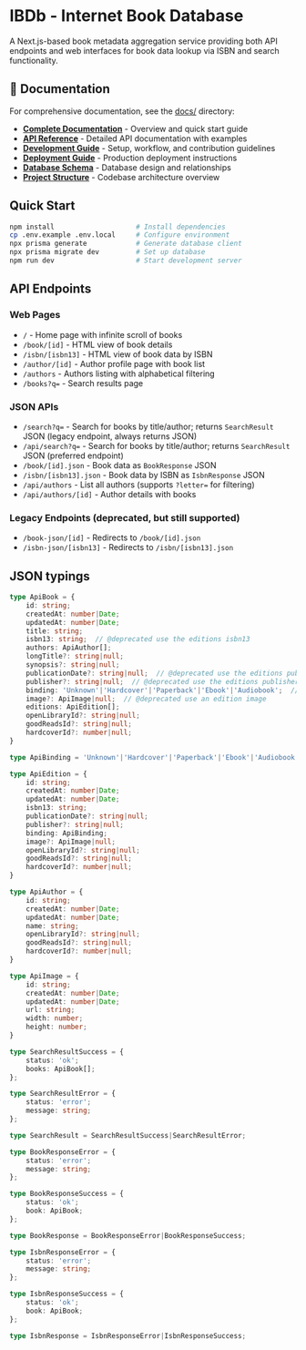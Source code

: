 # IBDb - Internet Book Database

A Next.js-based book metadata aggregation service providing both API endpoints and web interfaces for book data lookup via ISBN and search functionality.

## 📖 Documentation

For comprehensive documentation, see the [docs/](./docs/) directory:

- **[Complete Documentation](./docs/README.md)** - Overview and quick start guide
- **[API Reference](./docs/API_REFERENCE.md)** - Detailed API documentation with examples
- **[Development Guide](./docs/DEVELOPMENT.md)** - Setup, workflow, and contribution guidelines  
- **[Deployment Guide](./docs/DEPLOYMENT.md)** - Production deployment instructions
- **[Database Schema](./docs/DATABASE_SCHEMA.md)** - Database design and relationships
- **[Project Structure](./docs/PROJECT_STRUCTURE.md)** - Codebase architecture overview

## Quick Start

```bash
npm install                    # Install dependencies
cp .env.example .env.local     # Configure environment
npx prisma generate            # Generate database client
npx prisma migrate dev         # Set up database
npm run dev                    # Start development server
```

## API Endpoints

### Web Pages

- `/` - Home page with infinite scroll of books
- `/book/[id]` - HTML view of book details
- `/isbn/[isbn13]` - HTML view of book data by ISBN
- `/author/[id]` - Author profile page with book list
- `/authors` - Authors listing with alphabetical filtering
- `/books?q=` - Search results page

### JSON APIs

- `/search?q=` - Search for books by title/author; returns `SearchResult` JSON (legacy endpoint, always returns JSON)
- `/api/search?q=` - Search for books by title/author; returns `SearchResult` JSON (preferred endpoint)
- `/book/[id].json` - Book data as `BookResponse` JSON
- `/isbn/[isbn13].json` - Book data by ISBN as `IsbnResponse` JSON
- `/api/authors` - List all authors (supports `?letter=` for filtering)
- `/api/authors/[id]` - Author details with books

### Legacy Endpoints (deprecated, but still supported)

- `/book-json/[id]` - Redirects to `/book/[id].json`
- `/isbn-json/[isbn13]` - Redirects to `/isbn/[isbn13].json`

## JSON typings

```typescript
type ApiBook = {
    id: string;
    createdAt: number|Date;
    updatedAt: number|Date;
    title: string;
    isbn13: string;  // @deprecated use the editions isbn13
    authors: ApiAuthor[];
    longTitle?: string|null;
    synopsis?: string|null;
    publicationDate?: string|null;  // @deprecated use the editions publication date
    publisher?: string|null;  // @deprecated use the editions publisher
    binding: 'Unknown'|'Hardcover'|'Paperback'|'Ebook'|'Audiobook';  // @deprecated see the edition bindings
    image?: ApiImage|null;  // @deprecated use an edition image
    editions: ApiEdition[];
    openLibraryId?: string|null;
    goodReadsId?: string|null;
    hardcoverId?: number|null;
}

type ApiBinding = 'Unknown'|'Hardcover'|'Paperback'|'Ebook'|'Audiobook';

type ApiEdition = {
    id: string;
    createdAt: number|Date;
    updatedAt: number|Date;
    isbn13: string;
    publicationDate?: string|null;
    publisher?: string|null;
    binding: ApiBinding;
    image?: ApiImage|null;
    openLibraryId?: string|null;
    goodReadsId?: string|null;
    hardcoverId?: number|null;
}

type ApiAuthor = {
    id: string;
    createdAt: number|Date;
    updatedAt: number|Date;
    name: string;
    openLibraryId?: string|null;
    goodReadsId?: string|null;
    hardcoverId?: number|null;
}

type ApiImage = {
    id: string;
    createdAt: number|Date;
    updatedAt: number|Date;
    url: string;
    width: number;
    height: number;
}

type SearchResultSuccess = {
    status: 'ok';
    books: ApiBook[];
};

type SearchResultError = {
    status: 'error';
    message: string;
};

type SearchResult = SearchResultSuccess|SearchResultError;

type BookResponseError = {
    status: 'error';
    message: string;
};

type BookResponseSuccess = {
    status: 'ok';
    book: ApiBook;
};

type BookResponse = BookResponseError|BookResponseSuccess;

type IsbnResponseError = {
    status: 'error';
    message: string;
};

type IsbnResponseSuccess = {
    status: 'ok';
    book: ApiBook;
};

type IsbnResponse = IsbnResponseError|IsbnResponseSuccess;
```
